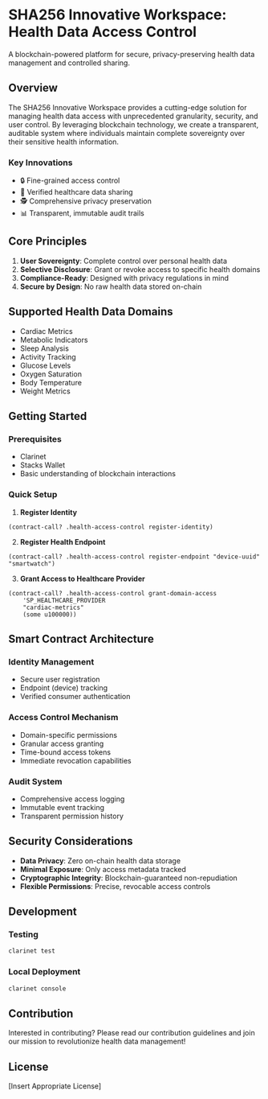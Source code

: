 # SHA256 Innovative Workspace: Health Data Access Control

A blockchain-powered platform for secure, privacy-preserving health data management and controlled sharing.

## Overview

The SHA256 Innovative Workspace provides a cutting-edge solution for managing health data access with unprecedented granularity, security, and user control. By leveraging blockchain technology, we create a transparent, auditable system where individuals maintain complete sovereignty over their sensitive health information.

### Key Innovations

- 🔒 Fine-grained access control
- 🏥 Verified healthcare data sharing
- 🕵️ Comprehensive privacy preservation
- 📊 Transparent, immutable audit trails

## Core Principles

1. **User Sovereignty**: Complete control over personal health data
2. **Selective Disclosure**: Grant or revoke access to specific health domains
3. **Compliance-Ready**: Designed with privacy regulations in mind
4. **Secure by Design**: No raw health data stored on-chain

## Supported Health Data Domains

- Cardiac Metrics
- Metabolic Indicators
- Sleep Analysis
- Activity Tracking
- Glucose Levels
- Oxygen Saturation
- Body Temperature
- Weight Metrics

## Getting Started

### Prerequisites
- Clarinet
- Stacks Wallet
- Basic understanding of blockchain interactions

### Quick Setup

1. **Register Identity**
```clarity
(contract-call? .health-access-control register-identity)
```

2. **Register Health Endpoint**
```clarity
(contract-call? .health-access-control register-endpoint "device-uuid" "smartwatch")
```

3. **Grant Access to Healthcare Provider**
```clarity
(contract-call? .health-access-control grant-domain-access 
    'SP_HEALTHCARE_PROVIDER 
    "cardiac-metrics" 
    (some u100000))
```

## Smart Contract Architecture

### Identity Management
- Secure user registration
- Endpoint (device) tracking
- Verified consumer authentication

### Access Control Mechanism
- Domain-specific permissions
- Granular access granting
- Time-bound access tokens
- Immediate revocation capabilities

### Audit System
- Comprehensive access logging
- Immutable event tracking
- Transparent permission history

## Security Considerations

- **Data Privacy**: Zero on-chain health data storage
- **Minimal Exposure**: Only access metadata tracked
- **Cryptographic Integrity**: Blockchain-guaranteed non-repudiation
- **Flexible Permissions**: Precise, revocable access controls

## Development

### Testing
```bash
clarinet test
```

### Local Deployment
```bash
clarinet console
```

## Contribution

Interested in contributing? Please read our contribution guidelines and join our mission to revolutionize health data management!

## License

[Insert Appropriate License]